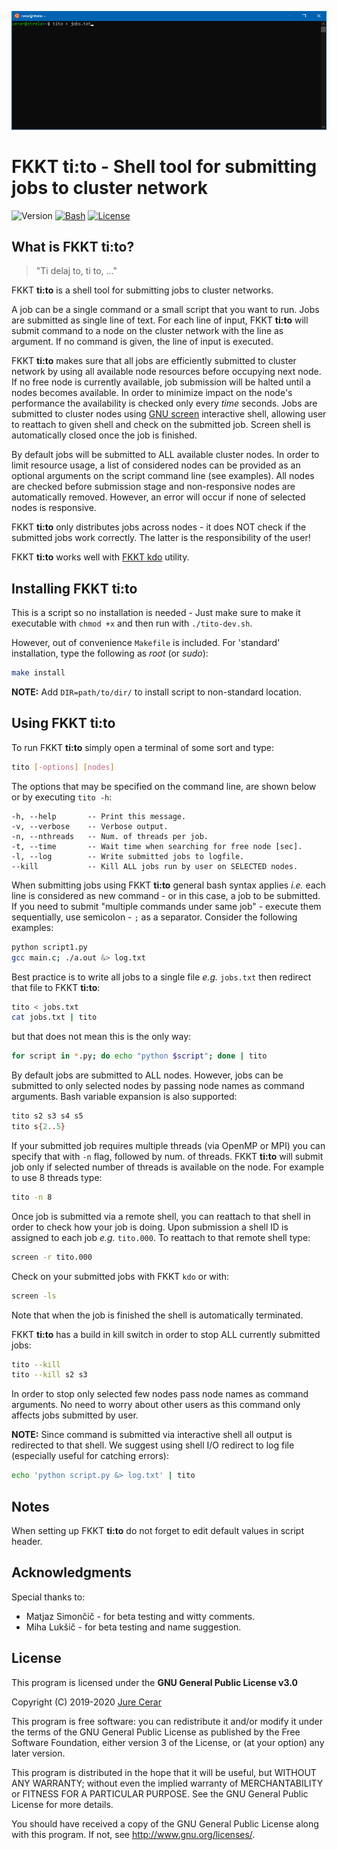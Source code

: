 ![demo](doc/demo.gif)

# FKKT __ti:to__ - Shell tool for submitting jobs to cluster network  

![Version](https://img.shields.io/badge/Version-0.2.3-blue.svg)
[![Bash](https://img.shields.io/badge/Made_with-bash-light_green.svg)](https://www.gnu.org/software/bash/)
[![License](https://img.shields.io/badge/License-GNU_GPL_v3.0-red.svg)](https://www.gnu.org/licenses/gpl-3.0.html)  

## What is FKKT __ti:to__?
> "Ti delaj to, ti to, ..."

FKKT __ti:to__ is a shell tool for submitting jobs to cluster networks.  

A job can be a single command or a small script that you want to run. Jobs are submitted as single line of text. For each line of input, FKKT __ti:to__ will submit command to a node on the cluster network with the line as argument. If no command is given, the line of input is executed.  

FKKT __ti:to__ makes sure that all jobs are efficiently submitted to cluster network by using all available node resources before occupying next node. If no free node is currently available, job submission will be halted until a nodes becomes available. In order to minimize impact on the node's performance the availability is checked only every _time_ seconds. Jobs are submitted to cluster nodes using [GNU screen](https://www.gnu.org/software/screen/) interactive shell, allowing user to reattach to given shell and check on the submitted job. Screen shell is automatically closed once the job is finished.  

By default jobs will be submitted to ALL available cluster nodes. In order to limit resource usage, a list of considered nodes can be provided as an optional arguments on the script command line (see examples). All nodes are checked before submission stage and non-responsive nodes are automatically removed. However, an error will occur if none of selected nodes is responsive.       

FKKT __ti:to__ only distributes jobs across nodes - it does NOT check if the submitted jobs work correctly. The latter is the responsibility of the user!  

FKKT __ti:to__ works well with [FKKT kdo]() utility.

## Installing FKKT __ti:to__
This is a script so no installation is needed - Just make sure to make it executable with `chmod +x` and then run with `./tito-dev.sh`.  

However, out of convenience `Makefile` is included. For 'standard' installation, type the following as *root* (or *sudo*):
```bash
make install
```
**NOTE:** Add `DIR=path/to/dir/` to install script to non-standard location.  

## Using FKKT __ti:to__
To run FKKT __ti:to__ simply open a terminal of some sort and type:
```bash
tito [-options] [nodes]
```
The options that may be specified on the command line, are shown below or by executing `tito -h`:
```
-h, --help       -- Print this message.
-v, --verbose    -- Verbose output.
-n, --nthreads   -- Num. of threads per job.
-t, --time       -- Wait time when searching for free node [sec].
-l, --log        -- Write submitted jobs to logfile.
--kill           -- Kill ALL jobs run by user on SELECTED nodes.
```
When submitting jobs using FKKT __ti:to__ general bash syntax applies *i.e.* each line is considered as new command - or in this case, a job to be submitted. If you need to submit "multiple commands under same job" - execute them sequentially, use semicolon - `;` as a separator. Consider the following examples:
```bash
python script1.py
gcc main.c; ./a.out &> log.txt
```
Best practice is to write all jobs to a single file *e.g.* `jobs.txt` then redirect that file to FKKT __ti:to__:
```bash
tito < jobs.txt
cat jobs.txt | tito
```
but that does not mean this is the only way:
```bash
for script in *.py; do echo "python $script"; done | tito
```
By default jobs are submitted to ALL nodes. However, jobs can be submitted to only selected nodes by passing node names as command arguments. Bash variable expansion is also supported:
```bash
tito s2 s3 s4 s5
tito s{2..5}
```
If your submitted job requires multiple threads (via OpenMP or MPI) you can specify that with `-n` flag, followed by num. of threads. FKKT __ti:to__ will submit job only if selected number of threads is available on the node. For example to use 8 threads type:
```bash
tito -n 8
```  
Once job is submitted via a remote shell, you can reattach to that shell in order to check how your job is doing. Upon submission a shell ID is assigned to each job *e.g.* `tito.000`. To reattach to that remote shell type:
```bash
screen -r tito.000
```
Check on your submitted jobs with FKKT `kdo` or with:
```bash
screen -ls
```
Note that when the job is finished the shell is automatically terminated.

FKKT __ti:to__ has a build in kill switch in order to stop ALL currently submitted jobs:
```bash
tito --kill
tito --kill s2 s3
```
In order to stop only selected few nodes pass node names as command arguments. No need to worry about other users as this command only affects jobs submitted by user.

**NOTE:** Since command is submitted via interactive shell all output is redirected to that shell. We suggest using shell I/O redirect to log file (especially useful for catching errors):
```bash
echo 'python script.py &> log.txt' | tito
```

## Notes
When setting up FKKT __ti:to__ do not forget to edit default values in script header.  

<!-- **DISCLAIMER:** Any connection between FKKT __ti:to__ and Yugoslav marshal and politician [Josip Broz - Tito](https://en.wikipedia.org/wiki/Josip_Broz_Tito) is purely coincidental.   -->

## Acknowledgments
Special thanks to:
- Matjaz Simončič - for beta testing and witty comments.  
- Miha Lukšič - for beta testing and name suggestion.  

## License
This program is licensed under the **GNU General Public License v3.0**

Copyright (C) 2019-2020 [Jure Cerar](https://github.com/JureCerar)

This program is free software: you can redistribute it and/or modify it under the terms of the GNU General Public License as published by the Free Software Foundation, either version 3 of the License, or (at your option) any later version.

This program is distributed in the hope that it will be useful, but WITHOUT ANY WARRANTY; without even the implied warranty of MERCHANTABILITY or FITNESS FOR A PARTICULAR PURPOSE. See the GNU General Public License for more details.

You should have received a copy of the GNU General Public License along with this program. If not, see http://www.gnu.org/licenses/.
